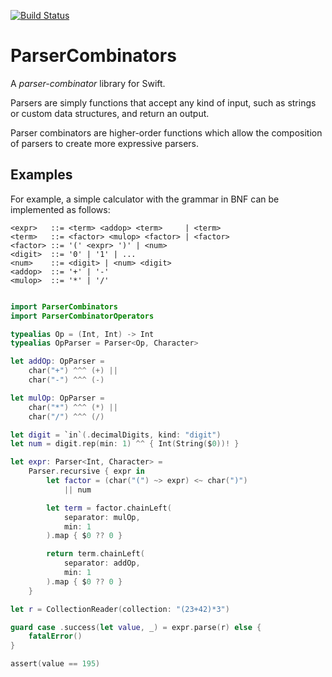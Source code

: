 [![Build Status](https://travis-ci.org/turbolent/ParserCombinators.svg?branch=master)](https://travis-ci.org/turbolent/ParserCombinators)

# ParserCombinators

A *parser-combinator* library for Swift. 

Parsers are simply functions that accept any kind of input, such as strings or custom data structures, and return an output.

Parser combinators are higher-order functions which allow the composition of parsers to create more expressive parsers.

## Examples

For example, a simple calculator with the grammar in BNF can be implemented as follows:

```
<expr>   ::= <term> <addop> <term>     | <term>
<term>   ::= <factor> <mulop> <factor> | <factor>
<factor> ::= '(' <expr> ')' | <num>
<digit>  ::= '0' | '1' | ...
<num>    ::= <digit> | <num> <digit>
<addop>  ::= '+' | '-'
<mulop>  ::= '*' | '/'
```

```swift

import ParserCombinators
import ParserCombinatorOperators

typealias Op = (Int, Int) -> Int
typealias OpParser = Parser<Op, Character>

let addOp: OpParser =
    char("+") ^^^ (+) ||
    char("-") ^^^ (-)

let mulOp: OpParser =
    char("*") ^^^ (*) ||
    char("/") ^^^ (/)

let digit = `in`(.decimalDigits, kind: "digit")
let num = digit.rep(min: 1) ^^ { Int(String($0))! }

let expr: Parser<Int, Character> =
    Parser.recursive { expr in
        let factor = (char("(") ~> expr) <~ char(")")
            || num

        let term = factor.chainLeft(
            separator: mulOp,
            min: 1
        ).map { $0 ?? 0 }

        return term.chainLeft(
            separator: addOp,
            min: 1
        ).map { $0 ?? 0 }
    }

let r = CollectionReader(collection: "(23+42)*3")

guard case .success(let value, _) = expr.parse(r) else {
    fatalError()
}

assert(value == 195)
```
